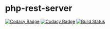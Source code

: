 # php-rest-server

[![Codacy Badge](https://api.codacy.com/project/badge/Grade/8161ab828b364e3096ea0ba19fd1181d)](https://www.codacy.com/app/mszewcz/php-rest-server?utm_source=github.com&amp;utm_medium=referral&amp;utm_content=mszewcz/php-rest-server&amp;utm_campaign=Badge_Grade)
[![Codacy Badge](https://api.codacy.com/project/badge/Coverage/8161ab828b364e3096ea0ba19fd1181d)](https://www.codacy.com/app/mszewcz/php-rest-server?utm_source=github.com&utm_medium=referral&utm_content=mszewcz/php-rest-server&utm_campaign=Badge_Coverage)
[![Build Status](https://travis-ci.org/mszewcz/php-rest-server.svg?branch=develop)](https://travis-ci.org/mszewcz/php-rest-server)
